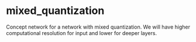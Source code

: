 # mixed_quantization
Concept network for a network with mixed quantization. We will have higher computational resolution for input and lower for deeper layers.
